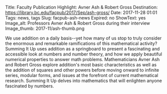 Title: Faculty Publication Highlight: Avner Ash & Robert Gross
Destination: https://library.bc.edu/facpub/2017/Sep/ash-gross/
Date: 2017-11-28 01:01 
Tags: news, tags 
Slug: facpub-ash-news 
Expired: no
ShowText: yes
Image_alt: Professors Avner Ash & Robert Gross during their interview
Image_thumb: 2017-11/ash-thumb.png

We use addition on a daily basis--yet how many of us stop to truly consider the enormous and remarkable ramifications of this mathematical activity? Summing It Up uses addition as a springboard to present a fascinating and accessible look at numbers and number theory, and how we apply beautiful numerical properties to answer math problems. Mathematicians Avner Ash and Robert Gross explore addition's most basic characteristics as well as the addition of squares and other powers before moving onward to infinite series, modular forms, and issues at the forefront of current mathematical research. Summing It Up delves into mathematics that will enlighten anyone fascinated by numbers.